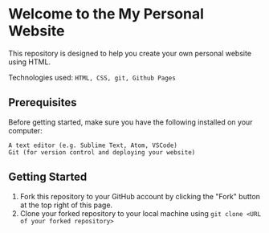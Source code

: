 # Welcome to the My Personal Website

This repository is designed to help you create your own personal website using HTML.

Technologies used: `HTML, CSS, git, Github Pages`

## Prerequisites

Before getting started, make sure you have the following installed on your computer:

    A text editor (e.g. Sublime Text, Atom, VSCode)
    Git (for version control and deploying your website)
    
## Getting Started
1. Fork this repository to your GitHub account by clicking the "Fork" button at the top right of this page.
2. Clone your forked repository to your local machine using `git clone <URL of your forked repository>`
